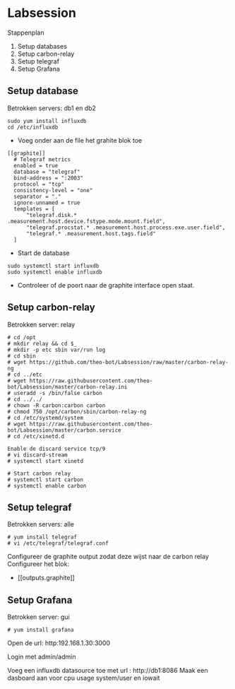 # Labsession

Stappenplan
1. Setup databases
2. Setup carbon-relay
3. Setup telegraf
4. Setup Grafana


## Setup database

Betrokken servers: db1 en db2

```
sudo yum install influxdb
cd /etc/influxdb
```

* Voeg onder aan de file het grahite blok toe
```
[[graphite]]
  # Telegraf metrics
  enabled = true
  database = "telegraf"
  bind-address = ":2003"
  protocol = "tcp"
  consistency-level = "one"
  separator = "."
  ignore-unnamed = true
  templates = [
      "telegraf.disk.* .measurement.host.device.fstype.mode.mount.field",
      "telegraf.procstat.* .measurement.host.process.exe.user.field",
      "telegraf.* .measurement.host.tags.field"
  ]
  ```
  
* Start de database

```
sudo systemctl start influxdb
sudo systemctl enable influxdb
```
* Controleer of de poort naar de graphite interface open staat.


## Setup carbon-relay

Betrokken server: relay
```
# cd /opt
# mkdir relay && cd $_
# mkdir -p etc sbin var/run log
# cd sbin
# wget https://github.com/theo-bot/Labsession/raw/master/carbon-relay-ng
# cd ../etc
# wget https://raw.githubusercontent.com/theo-bot/Labsession/master/carbon-relay.ini
# useradd -s /bin/false carbon
# cd ../../
# chown -R carbon:carbon carbon
# chmod 750 /opt/carbon/sbin/carbon-relay-ng
# cd /etc/systemd/system
# wget https://raw.githubusercontent.com/theo-bot/Labsession/master/carbon.service
# cd /etc/xinetd.d

Enable de discard service tcp/9
# vi discard-stream
# systemctl start xinetd

# Start carbon relay
# systemctl start carbon
# systemctl enable carbon
```

## Setup telegraf

Betrokken servers: alle
```
# yum install telegraf
# vi /etc/telegraf/telegraf.conf
```

Configureer de graphite output zodat deze wijst naar de carbon relay
Configureer het blok:
- [[outputs.graphite]]

## Setup Grafana
Betrokken server: gui

```
# yum install grafana
```
Open de url: http:192.168.1.30:3000

Login met admin/admin

Voeg een influxdb datasource toe met url : http://db1:8086
Maak een dasboard aan voor cpu usage system/user en iowait

